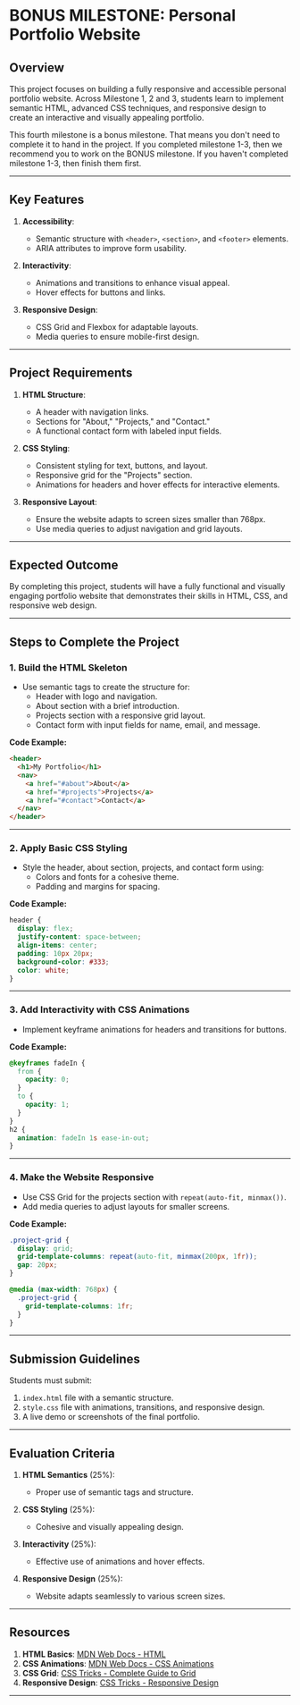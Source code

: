 # **BONUS MILESTONE: Personal Portfolio Website**

## **Overview**

This project focuses on building a fully responsive and accessible personal portfolio website. Across Milestone 1, 2 and 3, students learn to implement semantic HTML, advanced CSS techniques, and responsive design to create an interactive and visually appealing portfolio.

This fourth milestone is a bonus milestone. That means you don't need to complete it to hand in the project. If you completed milestone 1-3, then we recommend you to work on the BONUS milestone. If you haven't completed milestone 1-3, then finish them first. 




---

## **Key Features**

1. **Accessibility**:

   - Semantic structure with `<header>`, `<section>`, and `<footer>` elements.
   - ARIA attributes to improve form usability.

2. **Interactivity**:

   - Animations and transitions to enhance visual appeal.
   - Hover effects for buttons and links.

3. **Responsive Design**:
   - CSS Grid and Flexbox for adaptable layouts.
   - Media queries to ensure mobile-first design.

---

## **Project Requirements**

1. **HTML Structure**:

   - A header with navigation links.
   - Sections for "About," "Projects," and "Contact."
   - A functional contact form with labeled input fields.

2. **CSS Styling**:

   - Consistent styling for text, buttons, and layout.
   - Responsive grid for the "Projects" section.
   - Animations for headers and hover effects for interactive elements.

3. **Responsive Layout**:
   - Ensure the website adapts to screen sizes smaller than 768px.
   - Use media queries to adjust navigation and grid layouts.

---

## **Expected Outcome**

By completing this project, students will have a fully functional and visually engaging portfolio website that demonstrates their skills in HTML, CSS, and responsive web design.

---

## **Steps to Complete the Project**

### **1. Build the HTML Skeleton**

- Use semantic tags to create the structure for:
  - Header with logo and navigation.
  - About section with a brief introduction.
  - Projects section with a responsive grid layout.
  - Contact form with input fields for name, email, and message.

**Code Example:**

```html
<header>
  <h1>My Portfolio</h1>
  <nav>
    <a href="#about">About</a>
    <a href="#projects">Projects</a>
    <a href="#contact">Contact</a>
  </nav>
</header>
```

---

### **2. Apply Basic CSS Styling**

- Style the header, about section, projects, and contact form using:
  - Colors and fonts for a cohesive theme.
  - Padding and margins for spacing.

**Code Example:**

```css
header {
  display: flex;
  justify-content: space-between;
  align-items: center;
  padding: 10px 20px;
  background-color: #333;
  color: white;
}
```

---

### **3. Add Interactivity with CSS Animations**

- Implement keyframe animations for headers and transitions for buttons.

**Code Example:**

```css
@keyframes fadeIn {
  from {
    opacity: 0;
  }
  to {
    opacity: 1;
  }
}
h2 {
  animation: fadeIn 1s ease-in-out;
}
```

---

### **4. Make the Website Responsive**

- Use CSS Grid for the projects section with `repeat(auto-fit, minmax())`.
- Add media queries to adjust layouts for smaller screens.

**Code Example:**

```css
.project-grid {
  display: grid;
  grid-template-columns: repeat(auto-fit, minmax(200px, 1fr));
  gap: 20px;
}

@media (max-width: 768px) {
  .project-grid {
    grid-template-columns: 1fr;
  }
}
```

---

## **Submission Guidelines**

Students must submit:

1. `index.html` file with a semantic structure.
2. `style.css` file with animations, transitions, and responsive design.
3. A live demo or screenshots of the final portfolio.

---

## **Evaluation Criteria**

1. **HTML Semantics** (25%):

   - Proper use of semantic tags and structure.

2. **CSS Styling** (25%):

   - Cohesive and visually appealing design.

3. **Interactivity** (25%):

   - Effective use of animations and hover effects.

4. **Responsive Design** (25%):
   - Website adapts seamlessly to various screen sizes.

---

## **Resources**

1. **HTML Basics**: [MDN Web Docs - HTML](https://developer.mozilla.org/en-US/docs/Web/HTML)
2. **CSS Animations**: [MDN Web Docs - CSS Animations](https://developer.mozilla.org/en-US/docs/Web/CSS/animation)
3. **CSS Grid**: [CSS Tricks - Complete Guide to Grid](https://css-tricks.com/snippets/css/complete-guide-grid/)
4. **Responsive Design**: [CSS Tricks - Responsive Design](https://css-tricks.com/snippets/css/a-guide-to-responsive-design/)

---
